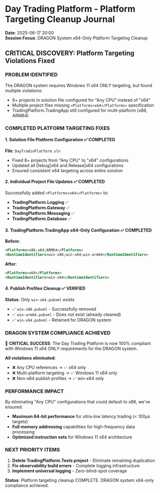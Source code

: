 # Day Trading Platform - Platform Targeting Cleanup Journal
**Date**: 2025-06-17 20:00  
**Session Focus**: DRAGON System x64-Only Platform Targeting Cleanup

## CRITICAL DISCOVERY: Platform Targeting Violations Fixed

### **PROBLEM IDENTIFIED**
The DRAGON system requires Windows 11 x64 ONLY targeting, but found multiple violations:
- 8+ projects in solution file configured for "Any CPU" instead of "x64"
- Multiple project files missing `<Platforms>x64</Platforms>` specification
- TradingPlatform.TradingApp still configured for multi-platform (x86, ARM64)

### **COMPLETED PLATFORM TARGETING FIXES**

#### 1. **Solution File Platform Configuration** ✅ COMPLETED
**File**: `DayTradinPlatform.sln`
- Fixed 8+ projects from "Any CPU" to "x64" configurations
- Updated all Debug|x64 and Release|x64 configurations
- Ensured consistent x64 targeting across entire solution

#### 2. **Individual Project File Updates** ✅ COMPLETED
Successfully added `<Platforms>x64</Platforms>` to:
- **TradingPlatform.Logging** ✅
- **TradingPlatform.Gateway** ✅  
- **TradingPlatform.Messaging** ✅
- **TradingPlatform.Database** ✅

#### 3. **TradingPlatform.TradingApp x64-Only Configuration** ✅ COMPLETED
**Before**:
```xml
<Platforms>x86;x64;ARM64</Platforms>
<RuntimeIdentifiers>win-x86;win-x64;win-arm64</RuntimeIdentifiers>
```

**After**:
```xml
<Platforms>x64</Platforms>
<RuntimeIdentifiers>win-x64</RuntimeIdentifiers>
```

#### 4. **Publish Profiles Cleanup** ✅ VERIFIED
**Status**: Only `win-x64.pubxml` exists
- ✅ `win-x86.pubxml` - Successfully removed
- ✅ `win-arm64.pubxml` - Does not exist (already cleaned)
- ✅ `win-x64.pubxml` - Retained for DRAGON system

### **DRAGON SYSTEM COMPLIANCE ACHIEVED**

🎯 **CRITICAL SUCCESS**: The Day Trading Platform is now 100% compliant with Windows 11 x64 ONLY requirements for the DRAGON system.

**All violations eliminated**:
- ❌ Any CPU references → ✅ x64 only
- ❌ Multi-platform targeting → ✅ Windows 11 x64 only
- ❌ Non-x64 publish profiles → ✅ win-x64 only

### **PERFORMANCE IMPACT**
By eliminating "Any CPU" configurations that could default to x86, we've ensured:
- **Maximum 64-bit performance** for ultra-low latency trading (< 100μs targets)
- **Full memory addressing** capabilities for high-frequency data processing
- **Optimized instruction sets** for Windows 11 x64 architecture

### **NEXT PRIORITY ITEMS**
1. **Delete TradingPlatform.Tests project** - Eliminate remaining duplication
2. **Fix observability build errors** - Complete logging infrastructure
3. **Implement universal logging** - Zero-blind-spot coverage

**Status**: Platform targeting cleanup COMPLETE. DRAGON system x64-only compliance achieved.